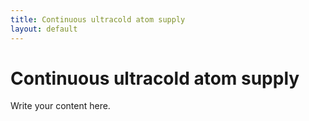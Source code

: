 ```yaml
---
title: Continuous ultracold atom supply
layout: default
---
```

# Continuous ultracold atom supply
Write your content here.
